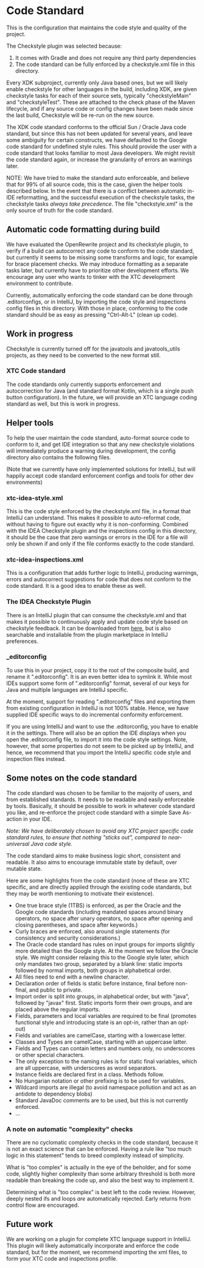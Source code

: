 # Code Standard

This is the configuration that maintains the code style and quality of the project.

The Checkstyle plugin was selected because:

1) It comes with Gradle and does not require any third party dependencies
2) The code standard can be fully enforced by a checkstyle.xml file in this directory.

Every XDK subproject, currently only Java based ones, but we will likely enable checkstyle for other
languages in the build, including XDK, are given checkstyle tasks for each of their source sets,
typically "checkstyleMain" and "checkstyleTest". These are attached to the check phase of the
Maven lifecycle, and if any source code or config changes have been made since the last build,
Checkstyle will be re-run on the new source.

The XDK code standard conforms to the official Sun / Oracle Java code standard, but since this
has not been updated for several years, and leave some ambiguity for certain constructs,
we have defaulted to the Google code standard for undefined style rules. This should provide the
user with a code standard that looks familiar to most Java developers. We might revisit the code
standard again, or increase the granularity of errors an warnings later.

NOTE: We have tried to make the standard auto enforceable, and believe that for 99% of all source
code, this is the case, given the helper tools described below. In the event that there is a
conflict between automatic in-IDE reformatting, and the successful execution of the checkstyle
tasks, the checkstyle tasks *always take precedence*. The file "checkstyle.xml" is the only
source of truth for the code standard.

## Automatic code formatting during build

We have evaluated the OpenRewrite project and its checkstyle plugin, to verify if a build can
autocorrect any code to conform to the code standard, but currently it seems to be missing some
transforms and logic, for example for brace placement checks. We may introduce formatting as a
separate tasks later, but currently have to prioritize other development efforts. We encourage
any user who wants to tinker with the XTC development environment to contribute.

Currently, automatically enforcing the code standard can be done through .editorconfigs, or
in IntelliJ, by importing the code style and inspections config files in this directory.
With those in place, conforming to the code standard should be as easy as pressing "Ctrl-Alt-L"
(clean up code).

## Work in progress

Checkstyle is currently turned off for the javatools and javatools_utils projects, as they need
to be converted to the new format still.

### XTC Code standard

The code standards only currently supports enforcement and autocorrection for Java 
(and standard format Kotlin, which is a single push button configuration). In the future, 
we will provide an XTC language coding standard as well, but this is work in progress.

## Helper tools

To help the user maintain the code standard, auto-format source code to conform to it, and
get IDE integration so that any new checkstyle violations will immediately produce a warning
during development, the config directory also contains the following files.

(Note that we currently have only implemented solutions for IntelliJ, but will happily accept
code standard enforcement configs and tools for other dev environments)

### xtc-idea-style.xml

This is the code style enforced by the checkstyle.xml file, in a format that IntelliJ can
understand. This makes it possible to auto-reformat code, without having to figure out exactly
why it is non-conforming. Combined with the IDEA Checkstyle plugin and the inspections config
in this directory, it should be the case that zero warnings or errors in the IDE for a file
will only be shown if and only if the file conforms exactly to the code standard.

### xtc-idea-inspections.xml

This is a configuration that adds further logic to IntelliJ, producing warnings, errors and
autocorrect suggestions for code that does not conform to the code standard. It is a good idea
to enable these as well.

### The IDEA Checkstyle Plugin

There is an IntelliJ plugin that can consume the checkstyle.xml and that makes it possible to
continuously apply and update code style based on checkstyle feedback. It can be downloaded
from [here](https://plugins.jetbrains.com/plugin/1065-checkstyle-idea), but is also searchable
and installable from the plugin marketplace in IntelliJ preferences.

### _editorconfig

To use this in your project, copy it to the root of the composite build, and rename it ".editorconfig".
It is an even better idea to symlink it. While most IDEs support some form of ".editorconfig" format,
several of our keys for Java and multiple languages are IntelliJ specific.

At the moment, support for reading ".editorconfig" files and exporting them from existing configuration
in IntelliJ is not 100% stable. Hence, we have supplied IDE specific ways to do incremental conformity
enforcement.

If you are using IntelliJ and want to use the .editorconfig, you have to enable it in the settings.
There will also be an option the IDE displays when you open the .editorconfig file, to import it
into the code style settings. Note, however, that some properties do not seem to be picked up by
IntelliJ, and hence, we recommend that you import the IntelliJ specific code style and inspection
files instead.

## Some notes on the code standard

The code standard was chosen to be familiar to the majority of users, and from established standards.
It needs to be readable and easily enforceable by tools. Basically, it should be possible to work in
whatever code standard you like, and re-enforce the project code standard with a simple
Save As-action in your IDE.

*Note: We have deliberately chosen to avoid any XTC project specific code standard rules, to ensure
that nothing "sticks out", compared to near-universal Java code style.*

The code standard aims to make business logic short, consistent and readable. It also aims to
encourage immutable state by default, over mutable state.

Here are some highlights from the code standard (none of these are XTC specific, and are directly
applied through the existing code standards, but they may be worth mentioning to motivate their
existence). 

* One true brace style (1TBS) is enforced, as per the Oracle and the Google code standards (including mandated spaces around binary operators, no space after unary operators, no space after opening and closing parentheses, and space after keywords.)
* Curly braces are enforced, also around single statements (for consistency and security
  considerations.)
* The Oracle code standard has rules on input groups for imports slightly more detailed than the Google style. At the moment we follow the Oracle style. We might consider relaxing this to the Google style later, which only mandates two group, separated by a blank line: static imports followed by normal imports, both groups in alphabetical order.
* All files need to end with a newline character.
* Declaration order of fields is static before instance, final before non-final, and public to private.
* Import order is split into groups, in alphabetical order, but with "java", followed by "javax" first. Static imports form their own groups, and are placed above the regular imports.
* Fields, parameters and local variables are required to be final (promotes functional style and introducing state is an opt-in, rather than an opt-out)
* Fields and variables are camelCase, starting with a lowercase letter. 
* Classes and Types are camelCase, starting with an uppercase latter.
* Fields and Types can contain letters and numbers only, no underscores or other special characters.
* The only exception to the naming rules is for static final variables, which are all uppercase, with underscores as word separators.
* Instance fields are declared first in a class. Methods follow.
* No Hungarian notation or other prefixing is to be used for variables.
* Wildcard imports are illegal (to avoid namespace pollution and act as an antidote to dependency blobs)
* Standard JavaDoc comments are to be used, but this is not currently enforced.
* ...

### A note on automatic "complexity" checks

There are no cyclomatic complexity checks in the code standard, because it is not an exact science that can be enforced. Having a rule like "too much logic in this statement" tends to breed complexity instead of simplicity. 

What is "too complex" is actually in the eye of the beholder, and for some code, slightly higher complexity than some arbitrary threshold is both more readable than breaking the code up, and also the best way to implement it. 

Determining what is "too complex" is best left to the code review. However, deeply nested ifs and loops *are* automatically rejected. Early returns from control flow are encouraged.

## Future work

We are working on a plugin for complete XTC language support in IntelliJ. This plugin will likely
automatically incorporate and enforce the code standard, but for the moment, we recommend importing
the xml files, to form your XTC code and inspections profile.

